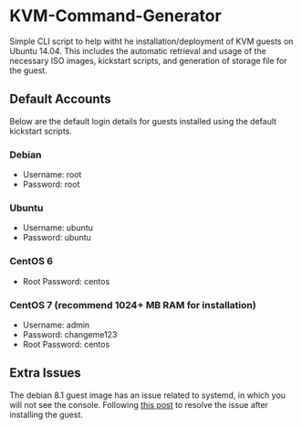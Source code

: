 KVM-Command-Generator
=====================

Simple CLI script to help witht he installation/deployment of KVM guests on Ubuntu 14.04. This includes the automatic retrieval and usage of the necessary ISO images, kickstart scripts, and generation of storage file for the guest.


## Default Accounts
Below are the default login details for guests installed using the default kickstart scripts.
### Debian
* Username: root
* Password: root

### Ubuntu
* Username: ubuntu
* Password: ubuntu

### CentOS 6
* Root Password: centos

### CentOS 7 (recommend 1024+ MB RAM for installation)
* Username: admin
* Password: changeme123
* Root Password: centos


## Extra Issues
The debian 8.1 guest image has an issue related to systemd, in which you will not see the console. Following [this post](https://unix.stackexchange.com/questions/203768/debian-8-kvm-guest-loading-initial-ramdisk) to resolve the issue after installing the guest.
